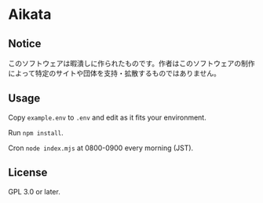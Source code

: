 # Aikata

## Notice
このソフトウェアは暇潰しに作られたものです。作者はこのソフトウェアの制作によって特定のサイトや団体を支持・拡散するものではありません。

## Usage
Copy `example.env` to `.env` and edit as it fits your environment.

Run `npm install`.

Cron `node index.mjs` at 0800-0900 every morning (JST).

## License
GPL 3.0 or later.

